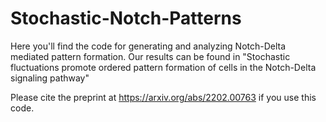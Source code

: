 # Stochastic-Notch-Patterns
Here you'll find the code for generating and analyzing Notch-Delta mediated pattern formation. Our results can be found in "Stochastic fluctuations promote ordered pattern formation of cells in the Notch-Delta signaling pathway"

Please cite the preprint at https://arxiv.org/abs/2202.00763 if you use this code. 
